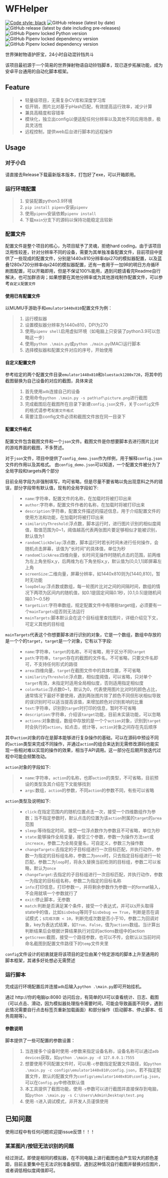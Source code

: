 # WFHelper

[![Code style: black](https://img.shields.io/badge/code%20style-black-000000.svg)](https://github.com/psf/black) ![GitHub release (latest by date)](https://img.shields.io/github/v/release/AshenOneYe/WFHelper) ![GitHub release (latest by date including pre-releases)](https://img.shields.io/github/v/release/AshenOneYe/WFHelper?include_prereleases) ![GitHub Pipenv locked Python version](https://img.shields.io/github/pipenv/locked/python-version/AshenOneYe/WFHelper) ![GitHub Pipenv locked dependency version](https://img.shields.io/github/pipenv/locked/dependency-version/AshenOneYe/WFHelper/dev/flake8) ![GitHub Pipenv locked dependency version](https://img.shields.io/github/pipenv/locked/dependency-version/AshenOneYe/WFHelper/dev/mypy)

世界弹射物语护肝宝，24小时自动混铃铛共斗

该项目最初源于一个简易的世界弹射物语自动铃铛脚本，现已逐步拓展功能，成为安卓平台通用的自动化脚本框架。


## Feature

> + 轻量级项目，无需复杂CV库和深度学习库
> + 低开销，图片比对基于pHash匹配，有效提高运行效率，减少计算
> + 兼具高精度和容错率
> + 模块化，独立出config以便适配任何分辨率以及其他不同应用场景，极具灵活性
> + 远程控制，提供web后台进行脚本的远程操作

## Usage

### 对于小白

请直接去Release下载最新版本版本，打包好了exe，可以开箱即用。

### 运行环境配置

> 1. 安装配置python3.9环境
> 2. `pip install pipenv`安装`pipenv`
> 3. 使用`pipenv`安装依赖`pipenv install`
> 4. 下载`main`分支下的源码以保持功能稳定且较新

### 配置文件

配置文件是整个项目的核心，为项目赋予了灵魂，拒绝hard coding。由于该项目泛用性较差，针对分辨率不同的设备，需要为其单独准备配置文件，目前项目中提供了一些现成的配置文件，分别是1440x810分辨率dpi270的模拟器配置，以及蓝叠1280x720分辨率dpi240的模拟器配置，还有一套用于一加9R的明日方舟循环刷图配置，可以开箱即用，但是不保证100%能用，遇到问题请看完Readme自行解决，也可加群咨询；如果想要在其他分辨率或为其他游戏制作配置文件，可以参考`自定义配置文件`

#### 使用已有配置文件

以MUMU手游助手和`emulator1440x810`配置文件为例：
> 1. 运行模拟器
> 2. 设置模拟器分辨率为1440x810，DPI为270
> 3. 使用`pipenv shell`启用虚拟环境（如电脑上只安装了python3.9可以忽略这一步）
> 4. 使用`python .\main.py`或`python ./main.py`(MAC)运行脚本
> 5. 选择模拟器和配置文件对应的序号，开始使用

#### 自定义配置文件

参考给定的两个配置文件目录`emulator1440x810`和`bluestack1280x720`，将其中的截图替换为自己设备的对应的截图，具体来说
> 1. 首先使用`adb`连接自己的设备
> 2. 使用命令`python .\main.py -s path\of\picture.png`进行截图
> 3. 完成截图后在截图所在目录下新建`config.json`文件，关于`config`文件的格式请参考`配置文件格式`
> 4. 需要注意config文件必须和截图文件放在同一目录下

#### 配置文件格式

配置文件包含截图文件和一个`json`文件。截图文件是你想要脚本去进行图片比对的游戏界面的截图，不多赘述。

对于`json`文件，项目中提供了`config_demo.json`作为样例，用于解释`config.json`文件的作用以及其格式。
由`config_demo.json`可以知道，一个配置文件被分为了全局字段和targets两个部分

目前全局字段为非强制填写，均可省略，但是尽量不要省略以免出现意料之外的错误，部分字段带有默认值，现有的全局字段如下:
> + `name`:字符串，配置文件的名称，在加载时将被打印出来
> + `author`:字符串，配置文件作者的名称，在加载时将被打印出来
> + `description`:字符串，配置文件描述的描述信息，用于介绍配置文件的使用方法和功能，在加载时将被打印出来
> + `similarityThreshold`:浮点数，脚本运行时，进行图片识别的相似度阈值，取值范围为0~1，阈值越高代表两张图片要足够相似才能被识别，默认值为1
> + `randomClickDelay`:浮点数，脚本运行时若长时间未进行任何操作，会随机点击屏幕，该值为"长时间"的具体值，单位为秒
> + `randomClickArea`:四维向量，长时间无操作时随机点击的范围，前两维为左上角坐标x,y，后两维为右下角坐标x,y，默认值为[0,0,1,1]即屏幕左上角
> + `screenSize`:二维向量，屏幕分辨率，如1440x810则为[1440,810]，暂时无功能
> + `loopDelay`:浮点数或数组，每一轮图片比对之间的间隔时间，数组的情况下两项为区间内的随机值，如0.1是固定间隔0.1秒，[0.1,0.5]是随机间隔0.1～0.5秒
> + `targetList`:字符串数组，规定配置文件中有哪些target组，必须要有一个`mainTargets`组否则无法运行
> + `mainTargets`:脚本默认会在这个目标组里查找图片，详细介绍见下文，可定义其他的目标组


`mainTargets`代表这个你想要脚本进行识别的对象，它是一个数组，数组中存放的是一个个的`target`，`target`是一个对象，它有以下字段:
> + `name`:字符串，`target`的名称，不可省略，用于区分不同`target`
> + `path`:字符串，`target`存在的截图的文件名，不可省略，只要文件名即可，不支持任何形式的路径
> + `area`:四维向量，`target`在截图文件中的具体位置，不可省略
> + `similarityThreshold`:浮点数，相似度阈值，可以省略，只对单个`target`有效，未指定时适用全局相似度，否则适用指定相似度
> + `colorRatio`:浮点数0~1，默认为0，代表使用图片比对时的颜色占比，通常情况下最好不要使用，遇到两张图片除了颜色不同但形状相似导致的误识别时可以适当提高该值，来增加颜色对识别影响的比重
> + `text`:字符串，识别到`target`时打印的信息，暂时不可省略
> + `description`:字符串，介绍该`target`功能，目前未实装功能，可以忽略
> + `actions`:对象数组，数组中存放的是一个个`action`对象，识别到`target`时会执行的`action`，如点击，统计等，`action`对象之间存在先后顺序

其中`action`对象的存在是脚本能够进行复杂操作的基础，可以在源码中预设不同的`action`类型来完成不同操作，并通过`action`的组合来达到无需修改源码也能实现一些相对难以实现的操作的效果，相当于API调用。这一部分在后期开放迭代过程中可能会频繁改动。

`action`对象的字段如下:
> + `name`:字符串，`action`的名称，也即`action`的类型，不可省略，目前预设的类型及其介绍在下文能够找到
> + `args`:数组，`action`的参数，不同`action`的参数不同，有些可以省略


`action`类型及说明如下:
> + `click`:在指定范围内的随机位置点击一次，接受一个四维数组作为参数；当不指定参数时，默认点击的位置为该`action`附属的`target`的`area`范围
> + `sleep`:等待指定时间，接受一位浮点数作为参数且不可省略，单位为秒
> + `state`:能够操作全局变量，接受三个参数，参数一为操作方法`set`或`increace`，参数二为全局变量名，可自定义，参数三为操作数
> + `changeTargets`:去指定的子目标组进行一次目标匹配，并执行动作，参数一为指定的目标组名称，参数二为`once`时，只去指定目标组进行一轮匹配，参数二为`loop`时，将永久替换当前检测的目标组，参数二可以省略，默认为`once`
> + `changeTarget`:去指定的子目标组进行一次目标匹配，并执行动作，参数一为指定的目标组名称，参数二为指定的目标名称
> + `info`:打印信息，打印参数一，并将剩余参数作为参数一的format输入，不会用就填一个参数就行了
> + `exit`:停止脚本，无参数
> + `match`:判断是否满足某个条件，接受一个表达式，并可以`$`开头取得state中的值，比如`$isDebug`等同于`$isDebug == True`，判断是否在调试模式；`$完成次数 < 10`，判断完成次数是否小于10，参数二为回调对象，key为表达式结果，如`True`、`False`，值为`actions`数组。当计算出判断结果后会根据计算结果执行对应的actions数组中的action
> + `getScreen`:截图，接受一个路径参数，也可以不传，会默认以当前时间命名截图到配置文件路径下的`temp`文件夹里


`config`文件设计的初衷就是将该项目的定位由某个特定游戏的脚本上升至通用的脚本框架，其诸多好处想必无需赘述

### 运行脚本

完成运行环境配置后并连接`adb`后输入`python .\main.py`即可开始挂机。

通过 http://你的电脑ip:8080 访问后台，有简单的UI可以查看统计、日志、截图（可以点击、滑动，因为模拟器处理指令需要时间，可能会导致画面不同步，遇到此情况需要自行点击标签页重新加载画面）和部分操作（启动脚本、停止脚本、任务周期等）。


#### 参数说明

脚本提供了一些可配置的参数设置：
> 1. 当连接多个设备时使用`-d`参数来指定设备名称，设备名称可以通过`adb devices`获取，如`python .\main.py -d 127.0.0.1:7555`
> 2. 想要使用不同配置文件时，可以用`-c`参数指定配置文件路径，如`python .\main.py -c configs\emulator1440x810\config.json`，若不指定配置文件，默认的配置文件为`configs\emulator1440x810\config.json`，可以在`Config.py`中修改默认值
> 3. 本工具提供了截图功能，使用`-s`参数可以进行截图并直接保存到电脑，如`python .\main.py -s C:\Users\Admin\Desktop\test.png`
> 4. 使用`-t`进入调试模式，非开发人员谨慎使用


## 已知问题

使用过程中有任何问题欢迎提issue反馈！！！

### 某某图片/按钮无法识别的问题

经过测试，即使是相同的模拟器，在不同电脑上进行截图也会产生较大的颜色差距，目前主要集中在无法识别准备按钮，遇到这种情况自行截图并替换对应图片，或者调低相似度阈值即可。
